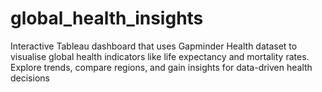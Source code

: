 # global_health_insights
Interactive Tableau dashboard that uses Gapminder Health dataset to visualise global health indicators like life expectancy and mortality rates. Explore trends, compare regions, and gain insights for data-driven health decisions
